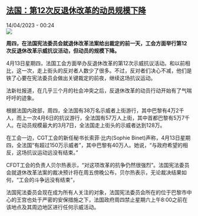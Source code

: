 <!--1681425904000-->
[法国：第12次反退休改革的动员规模下降](https://www.rfi.fr/cn/%E6%B3%95%E5%9B%BD/20230413-%E6%B3%95%E5%9B%BD-%E7%AC%AC12%E6%AC%A1%E5%8F%8D%E9%80%80%E4%BC%91%E6%94%B9%E9%9D%A9%E7%9A%84%E5%8A%A8%E5%91%98%E8%A7%84%E6%A8%A1%E4%B8%8B%E9%99%8D)
------

<div>14/04/2023 - 00:24</div><img src="https://s.rfi.fr/media/display/a1f7f752-da1b-11ed-a44a-005056bfb2b6/w:1280/p:16x9/AP23102483548940-Conseil-constitutionnel-France.jpg"><p><strong>周四，在法国宪法委员会就退休改革法案给出裁定的前一天，工会方面举行第12次反退休改革示威抗议活动，但动员的规模下降。                    </strong></p><div><p><span><span><span><span><span><span>4月13日星期四，法国工会方面举办反退休改革的第12次示威抗议活动。和以前相比，这一次，走上街头的反对者人数少了很多。不过，反对者们决心不减，他们是铁了心要在宪法委员会做出关键裁定的前夜，继续这场抗议运动。</span></span></span></span></span></span></p><p><span><span><span><span><span><span>法新社报道，在几乎三个月的社会冲突之后，反退休改革的动员行动开始有了气喘吁吁的迹象。</span></span></span></span></span></span></p><p><span><span><span><span><span><span>根据法国内政部，周四，全法国有</span></span></span><span><span><span>38万名示威者上街游行，其中巴黎有4万2千人，而上一次4月6日的抗议游行，全法国有57万人上街，其中首都巴黎有5万7千人。在动员规模最大的3月7日，全法国走上街头的示威者达到128万。</span></span></span></span></span></span></p><p><span><span><span><span><span><span>在工会一边，</span></span></span><span><span><span>CGT工会的新任秘书长索菲·比内(Sophie Binet)声称，4月13日星期四，全法国“有超过150万示威者”，其中巴黎有40万人。她说，“与政府希望的相反，这场抗议运动远没有结束。”</span></span></span></span></span></span></p><p><span><span><span><span><span><span>CFDT工会的负责人贝尔热表示，“对这项改革的抗争仍然很强烈”。法国宪法委员会就退休改革法案的裁决预计将在周五傍晚公布，贝尔热表示，无论裁决结果如何，“工会的斗争远没有结束”，</span></span></span></span></span></span></p><p><span><span><span><span><span><span>法国宪法委员会现在成为所有人关注的对象，法国宪法委员会所在的位于巴黎市中心的王宫也处于严密的安保措施之下，法国政府周四禁止星期六上午</span></span></span><span><span><span>8:00之前在该地点及其周边地区进行任何示威活动。</span></span></span></span></span></span></p><div data-selfpromo-newsletter></div><div data-selfpromo-app></div></div>
